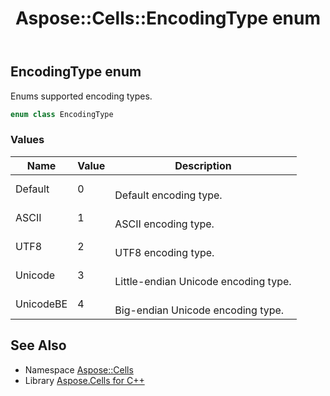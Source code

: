 ﻿---
title: Aspose::Cells::EncodingType enum
linktitle: EncodingType
second_title: Aspose.Cells for C++ API Reference
description: 'Aspose::Cells::EncodingType enum. Enums supported encoding types in C++.'
type: docs
weight: 19700
url: /cpp/aspose.cells/encodingtype/
---
## EncodingType enum


Enums supported encoding types.

```cpp
enum class EncodingType
```

### Values

| Name | Value | Description |
| --- | --- | --- |
| Default | 0 | <br>Default encoding type. |
| ASCII | 1 | <br>ASCII encoding type. |
| UTF8 | 2 | <br>UTF8 encoding type. |
| Unicode | 3 | <br>Little-endian Unicode encoding type. |
| UnicodeBE | 4 | <br>Big-endian Unicode encoding type. |

## See Also

* Namespace [Aspose::Cells](../)
* Library [Aspose.Cells for C++](../../)
